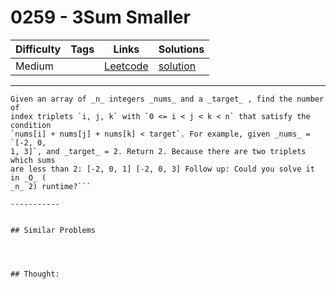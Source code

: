 # 0259 - 3Sum Smaller

Difficulty  | Tags | Links | Solutions
----------- | ---- | ----- | -----
Medium |  | [Leetcode](https://leetcode.com/problems/3sum-smaller) | [solution](https://leetcode.com/problems/3sum-smaller/solution/)


-----------

```
Given an array of _n_ integers _nums_ and a _target_ , find the number of
index triplets `i, j, k` with `0 <= i < j < k < n` that satisfy the condition
`nums[i] + nums[j] + nums[k] < target`. For example, given _nums_ = `[-2, 0,
1, 3]`, and _target_ = 2. Return 2. Because there are two triplets which sums
are less than 2: [-2, 0, 1] [-2, 0, 3] Follow up: Could you solve it in _O_ (
_n_ 2) runtime?```

-----------


## Similar Problems




## Thought:
